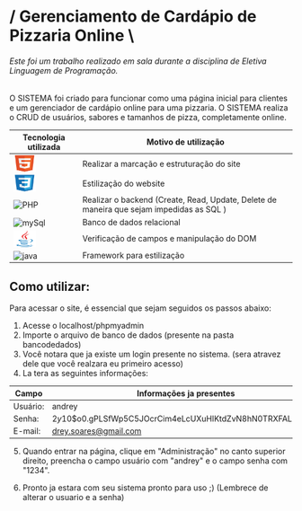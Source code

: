 # / Gerenciamento de Cardápio de Pizzaria Online \

###### Este foi um trabalho realizado em sala durante a disciplina de Eletiva Linguagem de Programação.

O SISTEMA foi criado para funcionar como uma página inicial para clientes e um gerenciador de cardápio online para uma pizzaria. O SISTEMA realiza o CRUD de usuários, sabores e tamanhos de pizza, completamente online. 

| Tecnologia utilizada | Motivo de utilização |
| --- | --- |
| <img align="center" alt="HTML" height="30" width="40" src="https://raw.githubusercontent.com/devicons/devicon/master/icons/html5/html5-original.svg"> | Realizar a marcação e estruturação do site |
| <img align="center" alt="CSS" height="30" width="40" src="https://raw.githubusercontent.com/devicons/devicon/master/icons/css3/css3-original.svg"> | Estilização do website |
| <img align="center" alt="PHP" height="30" width="40" src="https://th.bing.com/th/id/OIP.rbrHgjHJov9cIaqjLdTh5AHaFE?w=259&h=180&c=7&r=0&o=5&pid=1.7"> | Realizar o backend (Create, Read, Update, Delete de maneira que sejam impedidas as SQL ) |
| <img align="center" alt="mySql" height="30" width="40" src="https://th.bing.com/th/id/R.460217da2d4823022f45fc1c57ccadca?rik=rbF0ZiYSBsqmIw&pid=ImgRaw&r=0">  | Banco de dados relacional |
| <img align="center" alt="bootstrap" height="30" width="40" src="https://raw.githubusercontent.com/devicons/devicon/master/icons/java/java-original.svg"> | Verificação de campos e manipulação do DOM |
| <img align="center" alt="java" height="30" width="40" src="https://th.bing.com/th/id/R.dba325a9f5faebf134a0e6575dc97a65?rik=BJu7rJk9%2f%2fjnhg&pid=ImgRaw&r=0"> | Framework para estilização |

## Como utilizar:

Para acessar o site, é essencial que sejam seguidos os passos abaixo: 

1. Acesse o localhost/phpmyadmin
2. Importe o arquivo de banco de dados (presente na pasta bancodedados)
3. Você notara que ja existe um login presente no sistema. (sera atravez dele que você realzara eu primeiro acesso)
4. La tera as seguintes informações:

| Campo     | Informações ja presentes |
| ---      | ---       |
|Usuário:| andrey|
|Senha:| $2y$10$o0.gPLSfWp5C5JOcrCim4eLcUXuHlKtdZvN8hN0TRXFALb2fQIlfi|
|E-mail:| drey.soares@gmail.com|

5. Quando entrar na página, clique em "Administração" no canto superior direito, preencha o campo usuário com "andrey" e o campo senha com "1234".

6. Pronto ja estara com seu sistema pronto para uso ;) (Lembrece de alterar o usuario e a senha)

